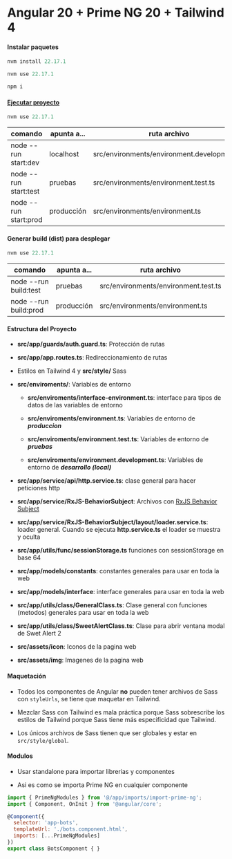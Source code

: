 # Angular 20 + Prime NG 20 + Tailwind 4

#### Instalar paquetes

```javascript
nvm install 22.17.1
```

```javascript
nvm use 22.17.1
```

```javascript
npm i
```

#### [Ejecutar proyecto](https://youtu.be/xBMEvd7PyEY?si=4KH0nBKGi1dz0rW1)

```javascript
nvm use 22.17.1
```

comando | apunta a... | ruta archivo
------------ | ------------- | -------------
node --run start:dev | localhost | src/environments/environment.development.ts
node --run start:test | pruebas | src/environments/environment.test.ts
node --run start:prod | producción | src/environments/environment.ts

#### Generar build (dist) para desplegar

```javascript
nvm use 22.17.1
```

comando | apunta a... | ruta archivo
------------ | ------------- | -------------
node --run build:test | pruebas | src/environments/environment.test.ts
node --run build:prod | producción | src/environments/environment.ts

#### Estructura del Proyecto

* **src/app/guards/auth.guard.ts**: Protección de rutas

* **src/app/app.routes.ts**: Redireccionamiento de rutas

* Estilos en Tailwind 4 y **src/style/** Sass

* **src/enviroments/**: Variables de entorno

  * **src/enviroments/interface-environment.ts**: interface para tipos de datos de las variables de entorno

  * **src/enviroments/environment.ts**: Variables de entorno de ***produccion***

  * **src/enviroments/environment.test.ts**: Variables de entorno de ***pruebas***

  * **src/enviroments/environment.development.ts**: Variables de entorno de ***desarrollo (local)***

* **src/app/service/api/http.service.ts**: clase general para hacer peticiones http

* **src/app/service/RxJS-BehaviorSubject**: Archivos con [RxJS Behavior Subject](https://www.learnrxjs.io/learn-rxjs/subjects/behaviorsubject)

* **src/app/service/RxJS-BehaviorSubject/layout/loader.service.ts**: loader general. Cuando se ejecuta **http.service.ts** el loader se muestra y oculta

* **src/app/utils/func/sessionStorage.ts** funciones con sessionStorage en base 64

* **src/app/models/constants**: constantes generales para usar en toda la web

* **src/app/models/interface**: interface generales para usar en toda la web

* **src/app/utils/class/GeneralClass.ts**: Clase general con funciones (metodos) generales para usar en toda la web

* **src/app/utils/class/SweetAlertClass.ts**: Clase para abrir ventana modal de Swet Alert 2

* **src/assets/icon**: Iconos de la pagina web

* **src/assets/img**: Imagenes de la pagina web

#### Maquetación
* Todos los componentes de Angular **no** pueden tener archivos de Sass con ```styleUrls```, se tiene que maquetar en Tailwind.

* Mezclar Sass con Tailwind es mala práctica porque Sass sobrescribe los estilos de Tailwind porque Sass tiene más especificidad que Tailwind.

* Los únicos archivos de Sass tienen que ser globales y estar en ```src/style/global```.

#### Modulos
* Usar standalone para importar librerias y componentes

* Asi es como se importa Prime NG en cualquier componente

```javascript
import { PrimeNgModules } from '@/app/imports/import-prime-ng';
import { Component, OnInit } from '@angular/core';

@Component({
  selector: 'app-bots',
  templateUrl: './bots.component.html',
  imports: [...PrimeNgModules]
})
export class BotsComponent { }
```
